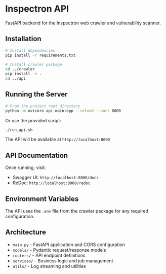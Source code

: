 # Inspectron API

FastAPI backend for the Inspectron web crawler and vulnerability scanner.

## Installation

```bash
# Install dependencies
pip install -r requirements.txt

# Install crawler package
cd ../crawler
pip install -e .
cd ../api
```

## Running the Server

```bash
# From the project root directory
python -m uvicorn api.main:app --reload --port 8000
```

Or use the provided script:

```bash
./run_api.sh
```

The API will be available at `http://localhost:8000`

## API Documentation

Once running, visit:
- Swagger UI: `http://localhost:8000/docs`
- ReDoc: `http://localhost:8000/redoc`

## Environment Variables

The API uses the `.env` file from the crawler package for any required configuration.

## Architecture

- `main.py` - FastAPI application and CORS configuration
- `models/` - Pydantic request/response models
- `routers/` - API endpoint definitions
- `services/` - Business logic and job management
- `utils/` - Log streaming and utilities

